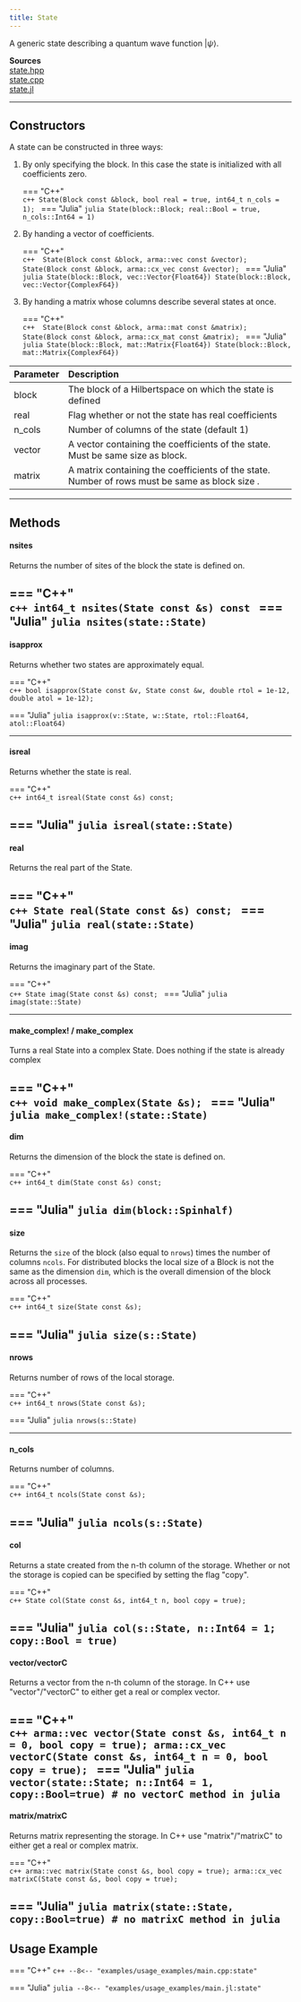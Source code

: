 ```yaml
---
title: State
---
```


A generic state describing a quantum wave function $|\psi \rangle$.

**Sources**<br>
[state.hpp](https://github.com/awietek/xdiag/blob/main/xdiag/states/state.hpp)<br> 
[state.cpp](https://github.com/awietek/xdiag/blob/main/xdiag/states/state.cpp)<br>
[state.jl](https://github.com/awietek/XDiag.jl/blob/main/src/states/state.jl)

---

## Constructors

A state can be constructed in three ways:

1. By only specifying the block. In this case the state is initialized with all coefficients zero.

	=== "C++"	
		```c++
		State(Block const &block, bool real = true, int64_t n_cols = 1);
		```	
	=== "Julia"
		```julia
		State(block::Block; real::Bool = true, n_cols::Int64 = 1)
		```

2. By handing a vector of coefficients.

	=== "C++"	
		```c++ 
		State(Block const &block, arma::vec const &vector);
		State(Block const &block, arma::cx_vec const &vector);
		```
	=== "Julia"
		```julia
		State(block::Block, vec::Vector{Float64})
		State(block::Block, vec::Vector{ComplexF64})
		```	

3. By handing a matrix whose columns describe several states at once.

	=== "C++"	
		```c++ 
		State(Block const &block, arma::mat const &matrix);
		State(Block const &block, arma::cx_mat const &matrix);
		```
	=== "Julia"
		```julia
		State(block::Block, mat::Matrix{Float64})
		State(block::Block, mat::Matrix{ComplexF64})
		```	

| Parameter | Description                                                                                    |   |
|:----------|:-----------------------------------------------------------------------------------------------|---|
| block     | The block of a Hilbertspace on which the state is defined                                      |   |
| real      | Flag whether or not the state has real coefficients                                            |   |
| n_cols    | Number of columns of the state (default 1)                                                     |   |
| vector    | A vector containing the coefficients of the state. Must be same size as block.                 |   |
| matrix    | A matrix containing the coefficients of the state. Number of rows must be same as block size . |   |

---

## Methods

#### nsites

Returns the number of sites of the block the state is defined on.

=== "C++"	
	```c++
	int64_t nsites(State const &s) const
	```
=== "Julia"
	```julia
	nsites(state::State)
	```
---

#### isapprox

Returns whether two states are approximately equal.
	
=== "C++"	
	```c++
	bool isapprox(State const &v, State const &w, double rtol = 1e-12,
	              double atol = 1e-12);
	```

=== "Julia"
	```julia
	isapprox(v::State, w::State, rtol::Float64, atol::Float64)
	```
	
---

#### isreal
Returns whether the state is real.
	
=== "C++"	
	```c++
	int64_t isreal(State const &s) const;
	```

=== "Julia"
	```julia
	isreal(state::State)
	```
---

#### real
Returns the real part of the State.

=== "C++"	
	```c++
	State real(State const &s) const;
	```
=== "Julia"
	```julia
    real(state::State)
	```
---

#### imag
Returns the imaginary part of the State.

=== "C++"	
	```c++
	State imag(State const &s) const;
	```
=== "Julia"
	```julia
    imag(state::State)
	```

---
		
#### make_complex! / make_complex
Turns a real State into a complex State. Does nothing if the state is already complex

=== "C++"	
	```c++
	void make_complex(State &s);
	```
=== "Julia"
	```julia
    make_complex!(state::State)
	```
---

#### dim
Returns the dimension of the block the state is defined on.

=== "C++"	
	```c++
	int64_t dim(State const &s) const;
	```

=== "Julia"
	```julia
	dim(block::Spinhalf)
	```
---

#### size
Returns the `size` of the block (also equal to `nrows`) times the number of columns `ncols`. For distributed blocks the local size of a Block is not the same as the dimension `dim`, which is the overall dimension of the block across all processes.

=== "C++"	
	```c++
	int64_t size(State const &s);
	```

=== "Julia"
	```julia
	size(s::State)
	```
---

#### nrows
Returns number of rows of the local storage.

=== "C++"	
	```c++
	int64_t nrows(State const &s);
	```

=== "Julia"
	```julia
	nrows(s::State)
	```

---

#### n_cols
Returns number of columns.

=== "C++"	
	```c++
	int64_t ncols(State const &s);
	```

=== "Julia"
	```julia
	ncols(s::State)
	```
---

#### col
Returns a state created from the n-th column of the storage. Whether or not the storage is copied can be specified by setting the flag "copy".

=== "C++"	
	```c++
	State col(State const &s, int64_t n, bool copy = true);
	```
	
=== "Julia"
	```julia
	col(s::State, n::Int64 = 1; copy::Bool = true)
	```
---

#### vector/vectorC
Returns a vector from the n-th column of the storage. In C++ use "vector"/"vectorC" to either get a real or complex vector.

=== "C++"	
	```c++
	arma::vec vector(State const &s, int64_t n = 0, bool copy = true);
	arma::cx_vec vectorC(State const &s, int64_t n = 0, bool copy = true);
	```
=== "Julia"
	```julia
	vector(state::State; n::Int64 = 1, copy::Bool=true)
	# no vectorC method in julia
	```
---

#### matrix/matrixC
Returns matrix representing the storage. In C++ use "matrix"/"matrixC" to either get a real or complex matrix.

=== "C++"	
	```c++
	arma::vec matrix(State const &s, bool copy = true);
	arma::cx_vec matrixC(State const &s, bool copy = true);
	```

=== "Julia"
	```julia
	matrix(state::State, copy::Bool=true)
	# no matrixC method in julia
	```
---

## Usage Example

=== "C++"
	```c++
	--8<-- "examples/usage_examples/main.cpp:state"
	```

=== "Julia"
	```julia
	--8<-- "examples/usage_examples/main.jl:state"
	```


